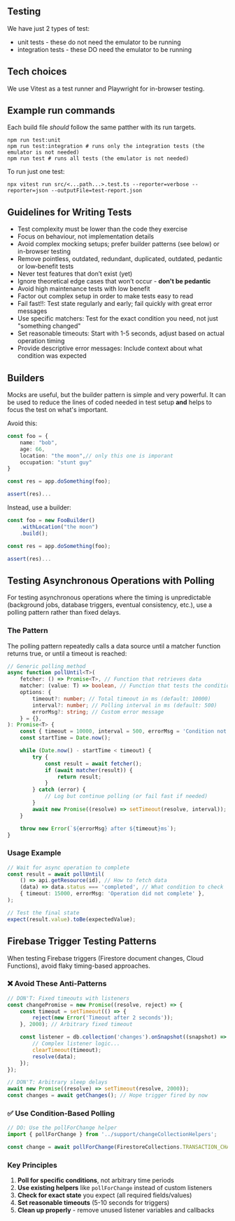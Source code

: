 ## Testing

We have just 2 types of test:

- unit tests - these do not need the emulator to be running
- integration tests - these DO need the emulator to be running

## Tech choices

We use Vitest as a test runner and Playwright for in-browser testing.

## Example run commands

Each build file _should_ follow the same patther with its run targets.

```
npm run test:unit
npm run test:integration # runs only the integration tests (the emulator is not needed)
npm run test # runs all tests (the emulator is not needed)
```

To run just one test:

```shell
npx vitest run src/<...path...>.test.ts --reporter=verbose --reporter=json --outputFile=test-report.json
```

## Guidelines for Writing Tests

- Test complexity must be lower than the code they exercise
- Focus on behaviour, not implementation details
- Avoid complex mocking setups; prefer builder patterns (see below) or in-browser testing
- Remove pointless, outdated, redundant, duplicated, outdated, pedantic or low‑benefit tests
- Never test features that don’t exist (yet)
- Ignore theoretical edge cases that won’t occur - **don't be pedantic**
- Avoid high maintenance tests with low benefit
- Factor out complex setup in order to make tests easy to read
- Fail fast!!: Test state regularly and early; fail quickly with great error messages
- Use specific matchers: Test for the exact condition you need, not just "something changed"
- Set reasonable timeouts: Start with 1-5 seconds, adjust based on actual operation timing
- Provide descriptive error messages: Include context about what condition was expected

## Builders

Mocks are useful, but the builder pattern is simple and very powerful. It can be used to reduce the lines of coded needed in test setup **and** helps to focus the test on what's important.

Avoid this:

```typescript
const foo = {
    name: "bob",
    age: 66,
    location: "the moon",// only this one is imporant
    occupation: "stunt guy"
}

const res = app.doSomething(foo);

assert(res)...
```

Instead, use a builder:

```typescript
const foo = new FooBuilder()
    .withLocation("the moon")
    .build();

const res = app.doSomething(foo);

assert(res)...
```

## Testing Asynchronous Operations with Polling

For testing asynchronous operations where the timing is unpredictable (background jobs, database triggers, eventual consistency, etc.), use a polling pattern rather than fixed delays.

### The Pattern

The polling pattern repeatedly calls a data source until a matcher function returns true, or until a timeout is reached:

```typescript
// Generic polling method
async function pollUntil<T>(
    fetcher: () => Promise<T>, // Function that retrieves data
    matcher: (value: T) => boolean, // Function that tests the condition
    options: {
        timeout?: number; // Total timeout in ms (default: 10000)
        interval?: number; // Polling interval in ms (default: 500)
        errorMsg?: string; // Custom error message
    } = {},
): Promise<T> {
    const { timeout = 10000, interval = 500, errorMsg = 'Condition not met' } = options;
    const startTime = Date.now();

    while (Date.now() - startTime < timeout) {
        try {
            const result = await fetcher();
            if (await matcher(result)) {
                return result;
            }
        } catch (error) {
            // Log but continue polling (or fail fast if needed)
        }
        await new Promise((resolve) => setTimeout(resolve, interval));
    }

    throw new Error(`${errorMsg} after ${timeout}ms`);
}
```

### Usage Example

```typescript
// Wait for async operation to complete
const result = await pollUntil(
    () => api.getResource(id), // How to fetch data
    (data) => data.status === 'completed', // What condition to check
    { timeout: 15000, errorMsg: 'Operation did not complete' },
);

// Test the final state
expect(result.value).toBe(expectedValue);
```

## Firebase Trigger Testing Patterns

When testing Firebase triggers (Firestore document changes, Cloud Functions), avoid flaky timing-based approaches.

### ❌ Avoid These Anti-Patterns

```typescript
// DON'T: Fixed timeouts with listeners
const changePromise = new Promise((resolve, reject) => {
    const timeout = setTimeout(() => {
        reject(new Error('Timeout after 2 seconds'));
    }, 2000); // Arbitrary fixed timeout

    const listener = db.collection('changes').onSnapshot((snapshot) => {
        // Complex listener logic...
        clearTimeout(timeout);
        resolve(data);
    });
});
```

```typescript
// DON'T: Arbitrary sleep delays
await new Promise((resolve) => setTimeout(resolve, 2000));
const changes = await getChanges(); // Hope trigger fired by now
```

### ✅ Use Condition-Based Polling

```typescript
// DO: Use the pollForChange helper
import { pollForChange } from '../support/changeCollectionHelpers';

const change = await pollForChange(FirestoreCollections.TRANSACTION_CHANGES, (doc) => doc.id === expectedId && doc.type === 'settlement' && doc.users.includes(userId), { timeout: 5000, groupId });
```

### Key Principles

1. **Poll for specific conditions**, not arbitrary time periods
2. **Use existing helpers** like `pollForChange` instead of custom listeners
3. **Check for exact state** you expect (all required fields/values)
4. **Set reasonable timeouts** (5-10 seconds for triggers)
5. **Clean up properly** - remove unused listener variables and callbacks
